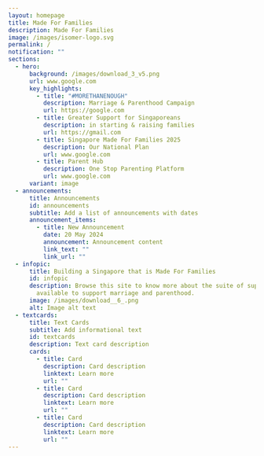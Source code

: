 ```yaml
---
layout: homepage
title: Made For Families
description: Made For Families
image: /images/isomer-logo.svg
permalink: /
notification: ""
sections:
  - hero:
      background: /images/download_3_v5.png
      url: www.google.com
      key_highlights:
        - title: "#MORETHANENOUGH"
          description: Marriage & Parenthood Campaign
          url: https://google.com
        - title: Greater Support for Singaporeans
          description: in starting & raising families
          url: https://gmail.com
        - title: Singapore Made For Families 2025
          description: Our National Plan
          url: www.google.com
        - title: Parent Hub
          description: One Stop Parenting Platform
          url: www.google.com
      variant: image
  - announcements:
      title: Announcements
      id: announcements
      subtitle: Add a list of announcements with dates
      announcement_items:
        - title: New Announcement
          date: 20 May 2024
          announcement: Announcement content
          link_text: ""
          link_url: ""
  - infopic:
      title: Building a Singapore that is Made For Families
      id: infopic
      description: Browse this site to know more about the suite of support measures
        available to support marriage and parenthood.
      image: /images/download__6_.png
      alt: Image alt text
  - textcards:
      title: Text Cards
      subtitle: Add informational text
      id: textcards
      description: Text card description
      cards:
        - title: Card
          description: Card description
          linktext: Learn more
          url: ""
        - title: Card
          description: Card description
          linktext: Learn more
          url: ""
        - title: Card
          description: Card description
          linktext: Learn more
          url: ""
---
```

